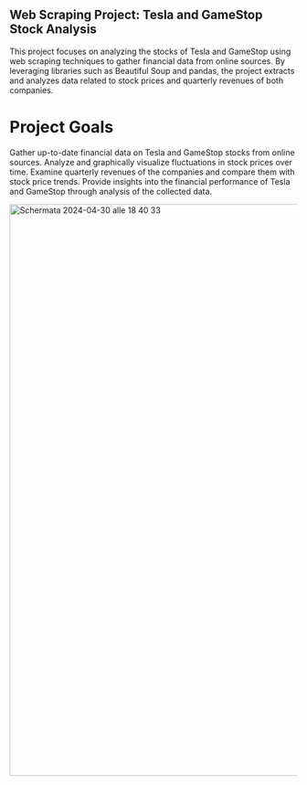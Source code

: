 ## Web Scraping Project: Tesla and GameStop Stock Analysis
This project focuses on analyzing the stocks of Tesla and GameStop using web scraping techniques to gather financial data from online sources. By leveraging libraries such as Beautiful Soup and pandas, the project extracts and analyzes data related to stock prices and quarterly revenues of both companies.

# Project Goals
Gather up-to-date financial data on Tesla and GameStop stocks from online sources.
Analyze and graphically visualize fluctuations in stock prices over time.
Examine quarterly revenues of the companies and compare them with stock price trends.
Provide insights into the financial performance of Tesla and GameStop through analysis of the collected data.

<img width="1001" alt="Schermata 2024-04-30 alle 18 40 33" src="https://github.com/Andrei-Vaduva/TESLA-GME_STOCK/assets/165882901/767d3416-2e95-49a2-a08e-464e46679e5e">

